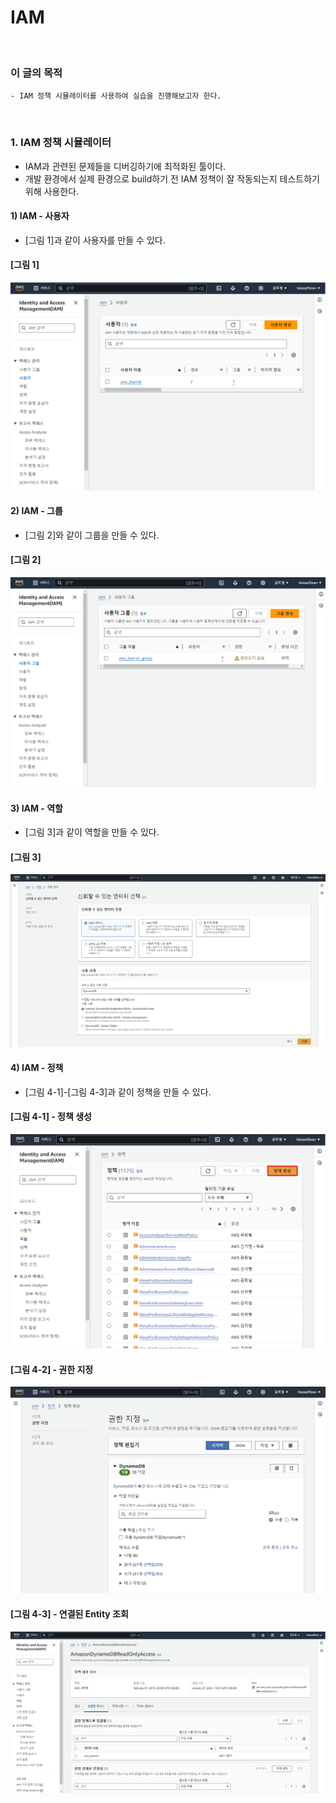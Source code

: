 # IAM
<br/>

### 이 글의 목적
    - IAM 정책 시뮬레이터를 사용하여 실습을 진행해보고자 한다.
<br/>

### 1. IAM 정책 시뮬레이터
- IAM과 관련된 문제들을 디버깅하기에 최적화된 툴이다.
- 개발 환경에서 실제 환경으로 build하기 전 IAM 정책이 잘 작동되는지 테스트하기 위해 사용한다.
#### 1) IAM - 사용자
- [그림 1]과 같이 사용자를 만들 수 있다.
#### [그림 1]
![IMAGE](images/users.png)
<br/>

#### 2) IAM - 그룹
- [그림 2]와 같이 그룹을 만들 수 있다.
#### [그림 2]
![IMAGE](images/groups.png)
<br/>

#### 3) IAM - 역할
- [그림 3]과 같이 역할을 만들 수 있다.
#### [그림 3]
![IMAGE](images/entity.png)
<br/>

#### 4) IAM - 정책
- [그림 4-1]-[그림 4-3]과 같이 정책을 만들 수 있다.
#### [그림 4-1] - 정책 생성
![IMAGE](images/policies.png)
#### [그림 4-2] - 권한 지정
![IMAGE](images/authorization.png)
#### [그림 4-3] - 연결된 Entity 조회
![IMAGE](images/entities-connected-to-policies.png)



